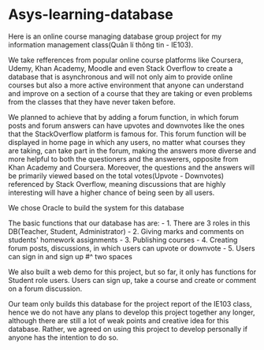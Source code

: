 # Asys-learning-database

Here is an online course managing database group project for my information management class(Quản lí thông tin - IE103).

We take refferences from popular online course platforms like Coursera, Udemy, Khan Academy, Moodle and even Stack Overflow to create  a database that is asynchronous and will not only aim to provide online courses but also a more active environment that anyone can understand and improve on a section of a course that they are taking or even problems from the classes that they have never taken before.

We planned to achieve that by adding a forum function, in which forum posts and forum answers can have upvotes and downvotes like the ones that the StackOverflow platform is famous for. This forum function will be displayed in home page in which any users, no matter what courses they are taking, can take part in the forum, making the answers more diverse and more helpful to both the questioners and the answerers, opposite from Khan Academy and Coursera. 
Moreover, the questions and the answers will be primarily viewed based on the total votes(Upvote - Downvotes) referenced by Stack Overflow, meaning discussions that are highly interesting will have a higher chance of being seen by all users.

We chose Oracle to build the system for this database 

The basic functions that our database has are:
    - 1. There are 3 roles in this DB(Teacher, Student, Administrator)
    - 2. Giving marks and comments on students' homework assignments 
    - 3. Publishing courses 
    - 4. Creating forum posts, discussions, in which users can upvote or downvote
    - 5. Users can sign in and sign up
    #^ two spaces
    
We also built a web demo for this project, but so far, it only has functions for Student role users. Users can sign up,  take a course and create or comment on a forum discussion.

Our team only builds this database for the project report of the IE103 class, hence we do not have any plans to develop this project together any longer, although there are still a lot of weak points and creative idea for this database.
Rather, we agreed on using this project to develop personally if anyone has the intention to do so.
